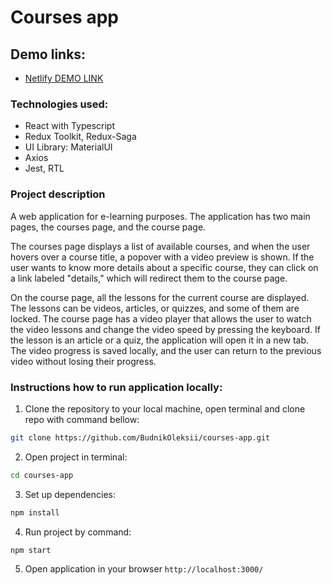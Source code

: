 # Courses app

## Demo links:
- [Netlify DEMO LINK](https://coruscating-conkies-890f1a.netlify.app/)

### Technologies used:
- React with Typescript
- Redux Toolkit, Redux-Saga
- UI Library: MaterialUI
- Axios
- Jest, RTL

### Project description
A  web application for e-learning purposes. The application has two main pages, the courses page, and the course page.

The courses page displays a list of available courses, and when the user hovers over a course title, a popover with a video preview is shown. If the user wants to know more details about a specific course, they can click on a link labeled "details," which will redirect them to the course page.

On the course page, all the lessons for the current course are displayed. The lessons can be videos, articles, or quizzes, and some of them are locked. The course page has a video player that allows the user to watch the video lessons and change the video speed by pressing the keyboard.
If the lesson is an article or a quiz, the application will open it in a new tab. The video progress is saved locally, and the user can return to the previous video without losing their progress.

### Instructions how to run application locally:
1. Clone the repository to your local machine, open terminal and clone repo with command bellow:
```bash 
git clone https://github.com/BudnikOleksii/courses-app.git
```
2. Open project in terminal:
```bash 
cd courses-app
```
3. Set up dependencies:
```bash 
npm install
```
4. Run project by command:
```bash 
npm start
```
5. Open application in your browser `http://localhost:3000/`
